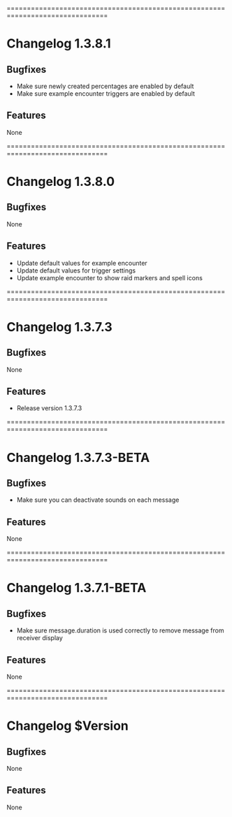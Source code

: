 ===============================================================================
# Changelog 1.3.8.1
## Bugfixes
- Make sure newly created percentages are enabled by default
- Make sure example encounter triggers are enabled by default

## Features
None


===============================================================================
# Changelog 1.3.8.0
## Bugfixes
None

## Features
- Update default values for example encounter
- Update default values for trigger settings
- Update example encounter to show raid markers and spell icons


===============================================================================
# Changelog 1.3.7.3
## Bugfixes
None

## Features
- Release version 1.3.7.3


===============================================================================
# Changelog 1.3.7.3-BETA
## Bugfixes
- Make sure you can deactivate sounds on each message

## Features
None


===============================================================================
# Changelog 1.3.7.1-BETA
## Bugfixes
- Make sure message.duration is used correctly to remove message from receiver display

## Features
None


===============================================================================
# Changelog $Version
## Bugfixes
None

## Features
None